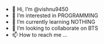 - 👋 Hi, I’m @vishnu9450
- 👀 I’m interested in PROGRAMMING
- 🌱 I’m currently learning NOTHING
- 💞️ I’m looking to collaborate on BTS
- 📫 How to reach me ...

<!---
vishnu9450/vishnu9450 is a ✨ special ✨ repository because its `README.md` (this file) appears on your GitHub profile.
You can click the Preview link to take a look at your changes.
--->
